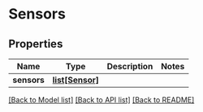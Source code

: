 # Sensors

## Properties

Name | Type | Description | Notes
------------ | ------------- | ------------- | -------------
**sensors** | [**list[Sensor]**](Sensor.md) |  | 

[[Back to Model list]](../#documentation-for-models) [[Back to API list]](../#documentation-for-api-endpoints) [[Back to README]](../)


